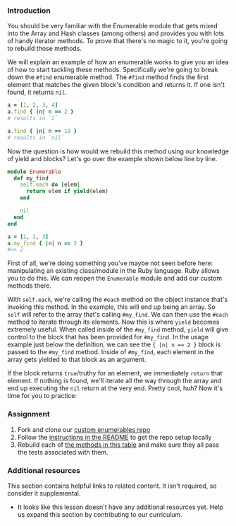 ### Introduction

You should be very familiar with the Enumerable module that gets mixed into the Array and Hash classes (among others) and provides you with lots of handy iterator methods. To prove that there's no magic to it, you're going to rebuild those methods.

We will explain an example of how an enumerable works to give you an idea of how to start tackling these methods. Specifically we're going to break down the `#find` enumerable method. The `#find` method finds the first element that matches the given block's condition and returns it. If one isn't found, it returns `nil`.

```ruby
a = [1, 2, 3, 4]
a.find { |n| n == 2 }
# results in `2`

a.find { |n| n == 10 }
# results in `nil`
```

Now the question is how would we rebuild this method using our knowledge of yield and blocks? Let's go over the example shown below line by line.

```ruby
module Enumerable
  def my_find
    self.each do |elem|
      return elem if yield(elem)
    end

    nil
  end
end

a = [1, 2, 3]
a.my_find { |n| n == 2 }
#=> 2
```

First of all, we're doing something you've maybe not seen before here: manipulating an existing class/module in the Ruby language. Ruby allows you to do this. We can reopen the `Enumerable` module and add our custom methods there.

With `self.each`, we're calling the `#each` method on the object instance that's invoking this method. In the example, this will end up being an array. So `self` will refer to the array that's calling `#my_find`. We can then use the `#each` method to iterate through its elements. Now this is where `yield` becomes extremely useful. When called inside of the `#my_find` method, `yield` will give control to the block that has been provided for `#my_find`. In the usage example just below the definition, we can see the `{ |n| n == 2 }` block is passed to the `#my_find` method. Inside of `#my_find`, each element in the array gets yielded to that block as an argument.

If the block returns `true`/truthy for an element, we immediately `return` that element. If nothing is found, we'll iterate all the way through the array and end up executing the `nil` return at the very end. Pretty cool, huh? Now it's time for you to practice:

### Assignment

<div class="lesson-content__panel" markdown="1">

1. Fork and clone our [custom enumerables repo](https://github.com/TheOdinProject/custom_enumerable_project)
1. Follow the [instructions in the README](https://github.com/TheOdinProject/custom_enumerable_project#installation) to get the repo setup locally
1. Rebuild each of [the methods in this table](https://github.com/TheOdinProject/custom_enumerable_project#methods) and make sure they all pass the tests associated with them.

</div>

### Additional resources

This section contains helpful links to related content. It isn't required, so consider it supplemental.

- It looks like this lesson doesn't have any additional resources yet. Help us expand this section by contributing to our curriculum.
